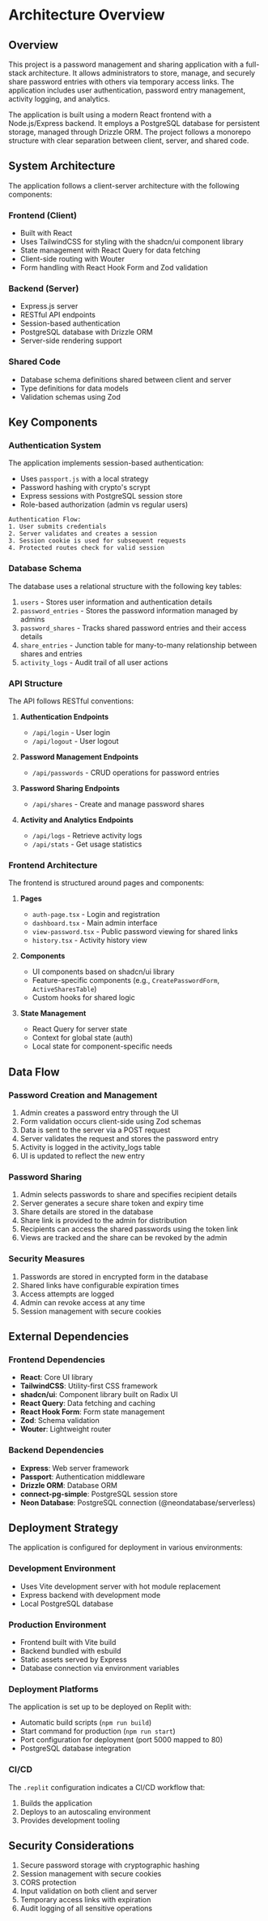 # Architecture Overview

## Overview

This project is a password management and sharing application with a full-stack architecture. It allows administrators to store, manage, and securely share password entries with others via temporary access links. The application includes user authentication, password entry management, activity logging, and analytics.

The application is built using a modern React frontend with a Node.js/Express backend. It employs a PostgreSQL database for persistent storage, managed through Drizzle ORM. The project follows a monorepo structure with clear separation between client, server, and shared code.

## System Architecture

The application follows a client-server architecture with the following components:

### Frontend (Client)

- Built with React 
- Uses TailwindCSS for styling with the shadcn/ui component library
- State management with React Query for data fetching
- Client-side routing with Wouter
- Form handling with React Hook Form and Zod validation

### Backend (Server)

- Express.js server
- RESTful API endpoints
- Session-based authentication
- PostgreSQL database with Drizzle ORM
- Server-side rendering support

### Shared Code

- Database schema definitions shared between client and server
- Type definitions for data models
- Validation schemas using Zod

## Key Components

### Authentication System

The application implements session-based authentication:

- Uses `passport.js` with a local strategy
- Password hashing with crypto's scrypt
- Express sessions with PostgreSQL session store
- Role-based authorization (admin vs regular users)

```
Authentication Flow:
1. User submits credentials
2. Server validates and creates a session
3. Session cookie is used for subsequent requests
4. Protected routes check for valid session
```

### Database Schema

The database uses a relational structure with the following key tables:

1. `users` - Stores user information and authentication details
2. `password_entries` - Stores the password information managed by admins
3. `password_shares` - Tracks shared password entries and their access details
4. `share_entries` - Junction table for many-to-many relationship between shares and entries
5. `activity_logs` - Audit trail of all user actions

### API Structure

The API follows RESTful conventions:

1. **Authentication Endpoints**
   - `/api/login` - User login
   - `/api/logout` - User logout

2. **Password Management Endpoints**
   - `/api/passwords` - CRUD operations for password entries

3. **Password Sharing Endpoints**
   - `/api/shares` - Create and manage password shares

4. **Activity and Analytics Endpoints**
   - `/api/logs` - Retrieve activity logs
   - `/api/stats` - Get usage statistics

### Frontend Architecture

The frontend is structured around pages and components:

1. **Pages**
   - `auth-page.tsx` - Login and registration
   - `dashboard.tsx` - Main admin interface
   - `view-password.tsx` - Public password viewing for shared links
   - `history.tsx` - Activity history view

2. **Components**
   - UI components based on shadcn/ui library
   - Feature-specific components (e.g., `CreatePasswordForm`, `ActiveSharesTable`)
   - Custom hooks for shared logic

3. **State Management**
   - React Query for server state
   - Context for global state (auth)
   - Local state for component-specific needs

## Data Flow

### Password Creation and Management

1. Admin creates a password entry through the UI
2. Form validation occurs client-side using Zod schemas
3. Data is sent to the server via a POST request
4. Server validates the request and stores the password entry
5. Activity is logged in the activity_logs table
6. UI is updated to reflect the new entry

### Password Sharing

1. Admin selects passwords to share and specifies recipient details
2. Server generates a secure share token and expiry time
3. Share details are stored in the database
4. Share link is provided to the admin for distribution
5. Recipients can access the shared passwords using the token link
6. Views are tracked and the share can be revoked by the admin

### Security Measures

1. Passwords are stored in encrypted form in the database
2. Shared links have configurable expiration times
3. Access attempts are logged
4. Admin can revoke access at any time
5. Session management with secure cookies

## External Dependencies

### Frontend Dependencies

- **React**: Core UI library
- **TailwindCSS**: Utility-first CSS framework
- **shadcn/ui**: Component library built on Radix UI
- **React Query**: Data fetching and caching
- **React Hook Form**: Form state management
- **Zod**: Schema validation
- **Wouter**: Lightweight router

### Backend Dependencies

- **Express**: Web server framework
- **Passport**: Authentication middleware
- **Drizzle ORM**: Database ORM
- **connect-pg-simple**: PostgreSQL session store
- **Neon Database**: PostgreSQL connection (@neondatabase/serverless)

## Deployment Strategy

The application is configured for deployment in various environments:

### Development Environment

- Uses Vite development server with hot module replacement
- Express backend with development mode
- Local PostgreSQL database

### Production Environment

- Frontend built with Vite build
- Backend bundled with esbuild
- Static assets served by Express
- Database connection via environment variables

### Deployment Platforms

The application is set up to be deployed on Replit with:
- Automatic build scripts (`npm run build`)
- Start command for production (`npm run start`)
- Port configuration for deployment (port 5000 mapped to 80)
- PostgreSQL database integration

### CI/CD

The `.replit` configuration indicates a CI/CD workflow that:
1. Builds the application
2. Deploys to an autoscaling environment
3. Provides development tooling

## Security Considerations

1. Secure password storage with cryptographic hashing
2. Session management with secure cookies
3. CORS protection
4. Input validation on both client and server
5. Temporary access links with expiration
6. Audit logging of all sensitive operations